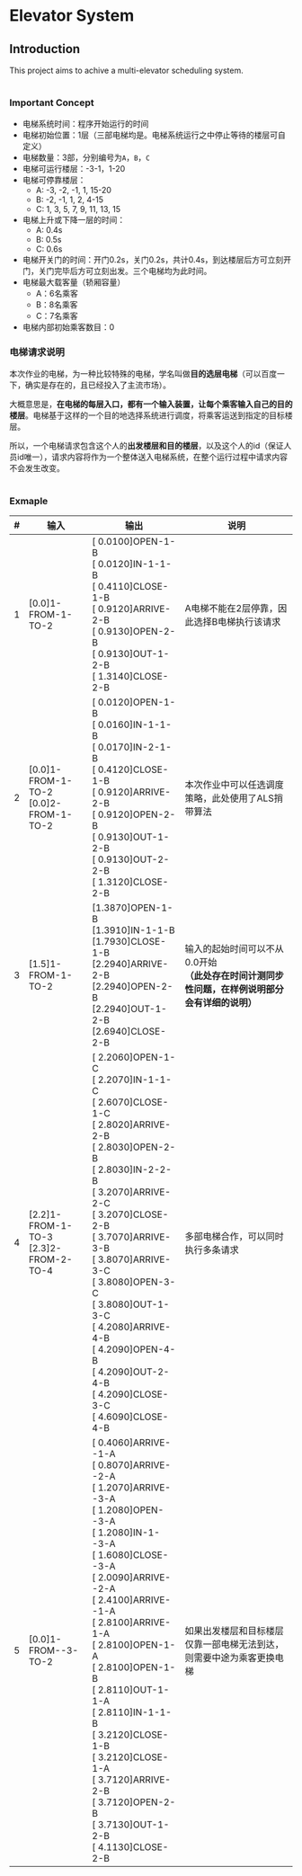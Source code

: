 # Elevator System

## Introduction

This project aims to achive a multi-elevator scheduling system.

#


### Important Concept

-   电梯系统时间：程序开始运行的时间
-   电梯初始位置：1层（三部电梯均是。电梯系统运行之中停止等待的楼层可自定义）
-   电梯数量：3部，分别编号为`A`，`B`，`C`
-   电梯可运行楼层：-3-1，1-20
-   电梯可停靠楼层：
    -   A:  -3, -2, -1, 1, 15-20
    -   B:  -2, -1, 1, 2, 4-15
    -   C:  1, 3, 5, 7, 9, 11, 13, 15
-   电梯上升或下降一层的时间：
    -   A: 0.4s
    -   B: 0.5s
    -   C: 0.6s
-   电梯开关门的时间：开门0.2s，关门0.2s，共计0.4s，到达楼层后方可立刻开门，关门完毕后方可立刻出发。三个电梯均为此时间。
-   电梯最大载客量（轿厢容量）
    -   A：6名乘客
    -   B：8名乘客
    -   C：7名乘客
-   电梯内部初始乘客数目：0

### 电梯请求说明

本次作业的电梯，为一种比较特殊的电梯，学名叫做**目的选层电梯**（可以百度一下，确实是存在的，且已经投入了主流市场）。

大概意思是，**在电梯的每层入口，都有一个输入装置，让每个乘客输入自己的目的楼层**。电梯基于这样的一个目的地选择系统进行调度，将乘客运送到指定的目标楼层。

所以，一个电梯请求包含这个人的**出发楼层和目的楼层**，以及这个人的id（保证人员id唯一），请求内容将作为一个整体送入电梯系统，在整个运行过程中请求内容不会发生改变。

#
### Exmaple

|  #   | 输入                                       | 输出                                                         | 说明                                                         |
| :--: | ------------------------------------------ | ------------------------------------------------------------ | ------------------------------------------------------------ |
|  1   | [0.0]1-FROM-1-TO-2                         | [    0.0100]OPEN-1-B<br />[    0.0120]IN-1-1-B<br />[    0.4110]CLOSE-1-B<br />[    0.9120]ARRIVE-2-B<br />[    0.9130]OPEN-2-B<br />[    0.9130]OUT-1-2-B<br />[    1.3140]CLOSE-2-B | A电梯不能在2层停靠，因此选择B电梯执行该请求                  |
|  2   | [0.0]1-FROM-1-TO-2<br />[0.0]2-FROM-1-TO-2 | [    0.0120]OPEN-1-B<br />[    0.0160]IN-1-1-B<br />[    0.0170]IN-2-1-B<br />[    0.4120]CLOSE-1-B<br />[    0.9120]ARRIVE-2-B<br />[    0.9120]OPEN-2-B<br />[    0.9130]OUT-1-2-B<br />[    0.9130]OUT-2-2-B<br />[    1.3120]CLOSE-2-B | 本次作业中可以任选调度策略，此处使用了ALS捎带算法            |
|  3   | [1.5]1-FROM-1-TO-2                         | [1.3870]OPEN-1-B<br />[1.3910]IN-1-1-B<br />[1.7930]CLOSE-1-B<br />[2.2940]ARRIVE-2-B<br />[2.2940]OPEN-2-B<br />[2.2940]OUT-1-2-B<br />[2.6940]CLOSE-2-B | 输入的起始时间可以不从0.0开始<br/>**（此处存在时间计测同步性问题，在样例说明部分会有详细的说明）** |
|  4   | [2.2]1-FROM-1-TO-3<br />[2.3]2-FROM-2-TO-4 | [    2.2060]OPEN-1-C<br />[    2.2070]IN-1-1-C<br />[    2.6070]CLOSE-1-C<br />[    2.8020]ARRIVE-2-B<br />[    2.8030]OPEN-2-B<br />[    2.8030]IN-2-2-B<br />[    3.2070]ARRIVE-2-C<br />[    3.2070]CLOSE-2-B<br />[    3.7070]ARRIVE-3-B<br />[    3.8070]ARRIVE-3-C<br />[    3.8080]OPEN-3-C<br />[    3.8080]OUT-1-3-C<br />[    4.2080]ARRIVE-4-B<br />[    4.2090]OPEN-4-B<br />[    4.2090]OUT-2-4-B<br />[    4.2090]CLOSE-3-C<br />[    4.6090]CLOSE-4-B | 多部电梯合作，可以同时执行多条请求<br />                     |
|  5   | [0.0]1-FROM--3-TO-2                        | [    0.4060]ARRIVE--1-A<br />[    0.8070]ARRIVE--2-A<br />[    1.2070]ARRIVE--3-A<br />[    1.2080]OPEN--3-A<br />[    1.2080]IN-1--3-A<br />[    1.6080]CLOSE--3-A<br />[    2.0090]ARRIVE--2-A<br />[    2.4100]ARRIVE--1-A<br />[    2.8100]ARRIVE-1-A<br />[    2.8100]OPEN-1-A<br />[    2.8100]OPEN-1-B<br />[    2.8110]OUT-1-1-A<br />[    2.8110]IN-1-1-B<br />[    3.2120]CLOSE-1-B<br />[    3.2120]CLOSE-1-A<br />[    3.7120]ARRIVE-2-B<br />[    3.7120]OPEN-2-B<br />[    3.7130]OUT-1-2-B<br />[    4.1130]CLOSE-2-B | 如果出发楼层和目标楼层仅靠一部电梯无法到达，则需要中途为乘客更换电梯 |

